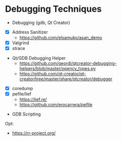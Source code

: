# Debugging Techniques

* Debugging (gdb, Qt Creator)
* [x] Address Sanitizer
    * https://github.com/elsamuko/asan_demo
* [x] Valgrind
* [x] strace
* Qt/GDB Debugging Helper
    * https://github.com/geordi/qtcreator-debugging-helpers/blob/master/opencv_types.py
    * https://github.com/qt-creator/qt-creator/tree/master/share/qtcreator/debugger
* [x] coredump
* [x] pefile/lief
    * https://lief.re/
    * https://github.com/erocarrera/pefile
* GDB Scripting

Opt:
* https://rr-project.org/